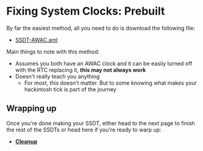 # Fixing System Clocks: Prebuilt

By far the easiest method, all you need to do is download the following file:

* [SSDT-AWAC.aml](https://github.com/dortania/Getting-Started-With-ACPI/blob/master/extra-files/compiled/SSDT-AWAC.aml)

Main things to note with this method:

* Assumes you both have an AWAC clock and it can be easily turned off with the RTC replacing it, **this may not always work**
* Doesn't really teach you anything
  * For most, this doesn't matter. But to some knowing what makes your hackintosh tick is part of the journey

## Wrapping up

Once you're done making your SSDT, either head to the next page to finish the rest of the SSDTs or head here if you're ready to warp up:

* [**Cleanup**](/cleanup.md)
